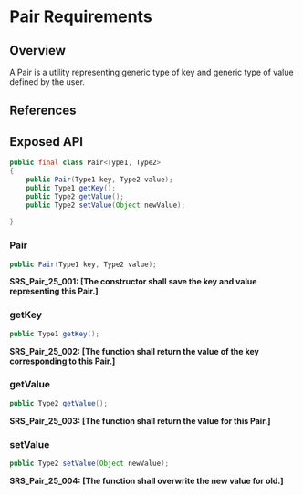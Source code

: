 # Pair Requirements

## Overview

A Pair is a utility representing generic type of key and generic type of value defined by the user.

## References

## Exposed API

```java
public final class Pair<Type1, Type2>
{    
    public Pair(Type1 key, Type2 value);  
    public Type1 getKey();
    public Type2 getValue();
    public Type2 setValue(Object newValue);  
    
}
```

### Pair

```java
public Pair(Type1 key, Type2 value); 
```

**SRS_Pair_25_001: [**The constructor shall save the key and value representing this Pair.**]**


### getKey

```java
public Type1 getKey();
```

**SRS_Pair_25_002: [**The function shall return the value of the key corresponding to this Pair.**]**


### getValue

```java
public Type2 getValue();
```

**SRS_Pair_25_003: [**The function shall return the value for this Pair.**]**


### setValue

```java
public Type2 setValue(Object newValue);
```

**SRS_Pair_25_004: [**The function shall overwrite the new value for old.**]**

